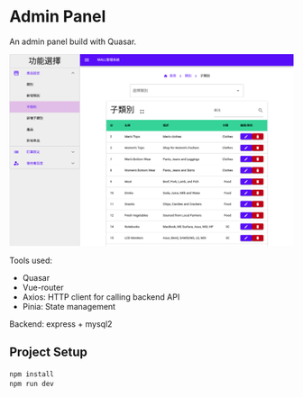 # Admin Panel 

An admin panel build with Quasar.

![img](doc/Screenshot%202023-03-11%20at%2018-03-32%20Quasar%20App.png)

Tools used: 
- Quasar
- Vue-router
- Axios: HTTP client for calling backend API
- Pinia: State management

Backend: express + mysql2

## Project Setup

```sh
npm install
npm run dev
```